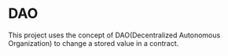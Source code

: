 # DAO

This project uses the concept of DAO(Decentralized Autonomous Organization) to change a stored value in a contract.
